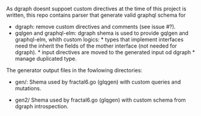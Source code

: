 
As dgraph doesnt suppoet custom directives at the time of this project is written, this repo contains parser that generate valid graphql schema for 

* dgraph: remove custom directives and comments (see issue #?).
* gqlgen and graphql-elm: dgraph shema is used to provide gqlgen and graphql-elm, whith custom logics:
        * types that implement interfaces need the inherit the fields of the mother interface (not needed for dgraph).
        * input directives are moved to the generated input od dgraph
        * manage duplicated type.

The generator output files in the fowlowing directories:

* gen/: Shema used by fractal6.go (glqgen) with custom queries and mutations.

* gen2/ Shema used by fractal6.go (glqgen) with custom schema from dgraph introspection.

